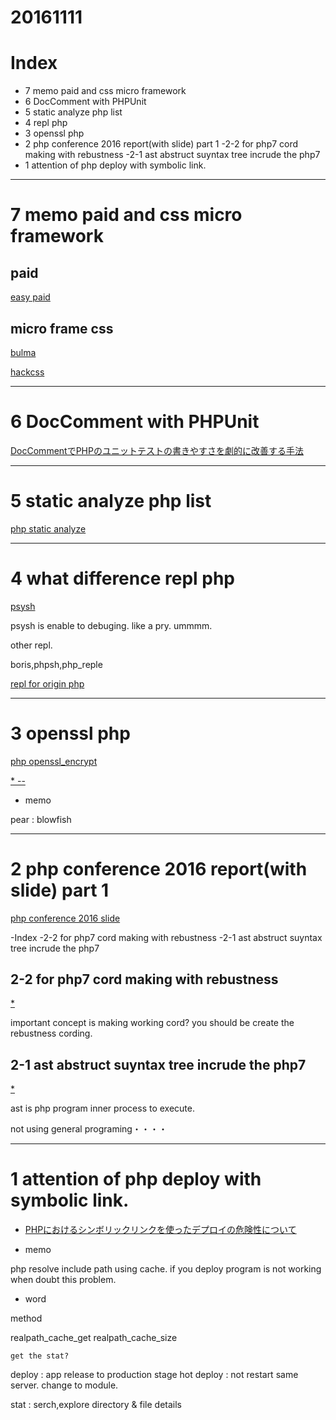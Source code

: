 # 20161111

# Index
- 7 memo paid and css micro framework
- 6 DocComment with PHPUnit
- 5 static analyze php list
- 4 repl php
- 3 openssl php
- 2 php conference 2016 report(with slide) part 1
    -2-2 for php7 cord making with rebustness
    -2-1 ast abstruct suyntax tree incrude the php7
- 1 attention of php deploy with symbolic link.



----------------------------------
# 7 memo paid and css micro framework

## paid
[easy paid](https://paidy.com/developer/browser)


## micro frame css
[bulma](http://bulma.io/)

[hackcss](http://hackcss.com/)



--------------------
# 6 DocComment with PHPUnit

[DocCommentでPHPのユニットテストの書きやすさを劇的に改善する手法](http://inside.pixiv.net/entry/2016/10/25/093000)


--------------------
# 5 static analyze php list

[php static analyze](http://algo13.net/php/tips/static-analysis.html)




--------------------
# 4 what difference repl php
[psysh](https://blog.kazu69.net/2015/02/28/php-repl-psysh-was-so-convenient/)

psysh is enable to debuging. like a pry.
ummmm.

other repl.

boris,phpsh,php_reple


[repl for origin php](http://php.net/manual/ja/features.commandline.interactive.php)




--------------------
# 3 openssl php

[php openssl_encrypt](http://qiita.com/zaburo/items/ffb7728cb9a9efe907d9)

[* -- ](http://php-fan.org/openssl_cipher_restoration.html)

- memo

pear : blowfish


--------------------

# 2 php conference 2016 report(with slide) part 1

[php conference 2016 slide](https://freelance.levtech.jp/guide/detail/74/)

-Index
-2-2 for php7 cord making with rebustness
-2-1 ast abstruct suyntax tree incrude the php7


## 2-2 for php7 cord making with rebustness
[*](https://speakerdeck.com/twada/php-conference-2016)

important concept is making working cord?
you should be create the rebustness cording.

## 2-1 ast abstruct suyntax tree incrude the php7

[*](http://d.hatena.ne.jp/do_aki/20161109/1478667246)

ast is php program inner process to execute.

not using general programing・・・・



--------------------
# 1 attention of php deploy with symbolic link.

- [PHPにおけるシンボリックリンクを使ったデプロイの危険性について](http://klabgames.tech.blog.jp.klab.com/archives/1062120304.html)

- memo

php resolve include path using cache.
if you deploy program is not working when doubt this problem.

- word

method

realpath_cache_get
realpath_cache_size

    get the stat?

deploy : app release to production stage
hot deploy : not restart same server. change to module.

stat : serch,explore directory & file details

